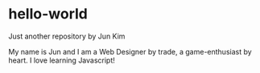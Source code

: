# hello-world
Just another repository by Jun Kim

My name is Jun and I am a Web Designer by trade, a game-enthusiast by heart. I love learning Javascript!
